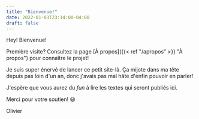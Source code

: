 ```yaml
---
title: "Bienvenue!"
date: 2022-01-03T23:14:00-04:00
draft: false
---
```


Hey! Bienvenue!

Première visite? Consultez la page [À propos]({{< ref "/apropos" >}} "À propos") pour connaître le projet!

Je suis super énervé de lancer ce petit site-là. Ça mijote dans ma tête depuis pas loin d'un an, donc j'avais pas mal hâte d'enfin pouvoir en parler!

J'espère que vous aurez du _fun_ à lire les textes qui seront publiés ici.

Merci pour votre soutien! :smiley:

Olivier